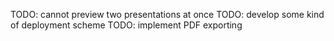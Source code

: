 TODO: cannot preview two presentations at once
TODO: develop some kind of deployment scheme
TODO: implement PDF exporting
